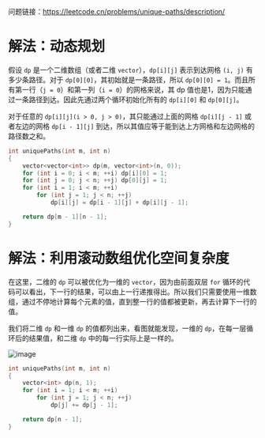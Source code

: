 问题链接：https://leetcode.cn/problems/unique-paths/description/

# 解法：动态规划

假设 `dp` 是一个二维数组（或者二维 `vector`），`dp[i][j]` 表示到达网格 `(i, j)` 有多少条路径。对于 `dp[0][0]`，其初始就是一条路径，所以 `dp[0][0] = 1`。而且所有第一行（`j = 0`）和第一列（`i = 0`）的网格来说，其 dp 值也是1，因为只能通过一条路径到达。因此先通过两个循环初始化所有的 `dp[i][0]` 和 `dp[0][j]`。

对于任意的 `dp[i][j](i > 0, j > 0)`，其只能通过上面的网格 `dp[i][j - 1]` 或者左边的网格 `dp[i - 1][j]` 到达，所以其值应等于能到达上方网格和左边网格的路径数之和。

```cpp
int uniquePaths(int m, int n)
{
    vector<vector<int>> dp(m, vector<int>(n, 0));
    for (int i = 0; i < m; ++i) dp[i][0] = 1;
    for (int j = 0; j < n; ++j) dp[0][j] = 1;
    for (int i = 1; i < m; ++i)
        for (int j = 1; j < n; ++j)
            dp[i][j] = dp[i - 1][j] + dp[i][j - 1];

    return dp[m - 1][n - 1];
}
```

# 解法：利用滚动数组优化空间复杂度

在这里，二维的 `dp` 可以被优化为一维的 `vector`，因为由前面双层 `for` 循环的代码可以看出，下一行的结果，可以由上一行递推得出。所以我们只需要使用一维数组，通过不停地计算每个元素的值，直到整一行的值都被更新，再去计算下一行的值。

我们将二维 `dp` 和一维 `dp` 的值都列出来，看图就能发现，一维的 `dp`，在每一层循环后的结果值，和二维 `dp` 中的每一行实际上是一样的。

![image](https://github.com/user-attachments/assets/7ec8037a-b341-4f99-9d29-95ec0b99a456)

```cpp
int uniquePaths(int m, int n)
{
    vector<int> dp(n, 1);
    for (int i = 1; i < m; ++i)
        for (int j = 1; j < n; ++j)
            dp[j] += dp[j - 1];

    return dp[n - 1];
}
```
